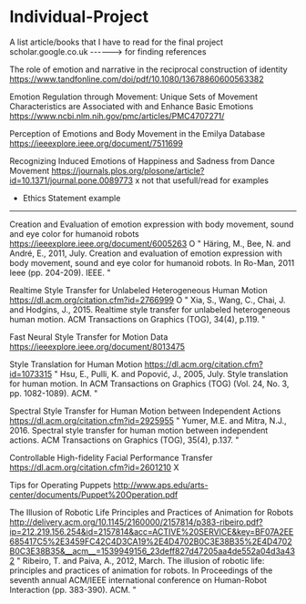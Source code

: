 # Individual-Project
A list article/books that I have to read for the final project
scholar.google.co.uk ------> for finding references

The role of emotion and narrative in the reciprocal construction of identity
https://www.tandfonline.com/doi/pdf/10.1080/13678860600563382

Emotion Regulation through Movement: Unique Sets of Movement Characteristics are Associated with and Enhance Basic Emotions
https://www.ncbi.nlm.nih.gov/pmc/articles/PMC4707271/

Perception of Emotions and Body Movement in the Emilya Database
https://ieeexplore.ieee.org/document/7511699

Recognizing Induced Emotions of Happiness and Sadness from Dance Movement
https://journals.plos.org/plosone/article?id=10.1371/journal.pone.0089773    x not that usefull/read for examples
- Ethics Statement example
--------------------------------------------------------------------------------------------------------------------
Creation and Evaluation of emotion expression with body movement, sound and eye color for humanoid robots
https://ieeexplore.ieee.org/document/6005263  O
"
Häring, M., Bee, N. and André, E., 2011, July. 
Creation and evaluation of emotion expression with body movement, sound and eye color for humanoid robots. 
In Ro-Man, 2011 Ieee (pp. 204-209). IEEE.
"

Realtime Style Transfer for Unlabeled Heterogeneous Human Motion
https://dl.acm.org/citation.cfm?id=2766999   O
"
Xia, S., Wang, C., Chai, J. and Hodgins, J., 2015. 
Realtime style transfer for unlabeled heterogeneous human motion. 
ACM Transactions on Graphics (TOG), 34(4), p.119.
"

Fast Neural Style Transfer for Motion Data
https://ieeexplore.ieee.org/document/8013475

Style Translation for Human Motion
https://dl.acm.org/citation.cfm?id=1073315
"
Hsu, E., Pulli, K. and Popović, J., 2005, July. Style translation for human motion. In ACM Transactions on Graphics (TOG) (Vol. 24, No. 3, pp. 1082-1089). ACM.
"

Spectral Style Transfer for Human Motion between Independent Actions
https://dl.acm.org/citation.cfm?id=2925955
"
Yumer, M.E. and Mitra, N.J., 2016. Spectral style transfer for human motion between independent actions. ACM Transactions on Graphics (TOG), 35(4), p.137.
"

Controllable High-fidelity Facial Performance Transfer
https://dl.acm.org/citation.cfm?id=2601210     X

Tips for Operating Puppets
http://www.aps.edu/arts-center/documents/Puppet%20Operation.pdf

The Illusion of Robotic Life
Principles and Practices of Animation for Robots
http://delivery.acm.org/10.1145/2160000/2157814/p383-ribeiro.pdf?ip=212.219.156.254&id=2157814&acc=ACTIVE%20SERVICE&key=BF07A2EE685417C5%2E3459FC42C4D3CA19%2E4D4702B0C3E38B35%2E4D4702B0C3E38B35&__acm__=1539949156_23deff827d47205aa4de552a04d3a432
"
Ribeiro, T. and Paiva, A., 2012, March. The illusion of robotic life: principles and practices of animation for robots. In Proceedings of the seventh annual ACM/IEEE international conference on Human-Robot Interaction (pp. 383-390). ACM.
"



